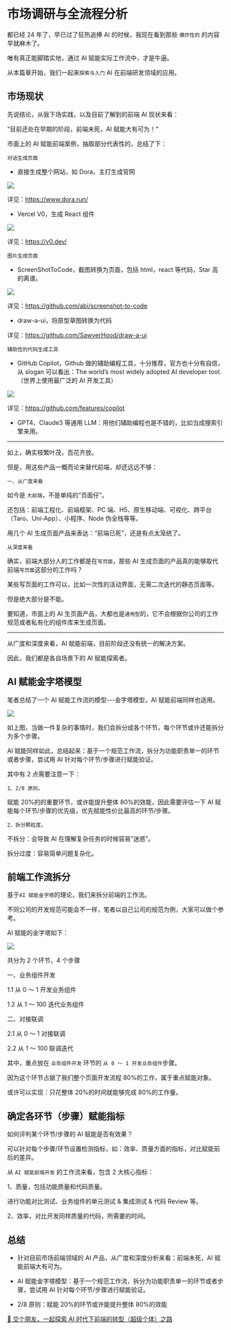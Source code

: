 # 市场调研与全流程分析

都已经 24 年了，早已过了狂热追捧 AI 的时候，我现在看到那些 `爆炸性的` 的内容早就麻木了。

唯有真正能脚踏实地，通过 AI 赋能实际工作流中，才是牛逼。

从本篇章开始，我们一起来`探索与入门` AI 在前端研发领域的应用。

## 市场现状

先说结论，从我下场实践，以及目前了解到的前端 AI 现状来看：

“目前还处在早期的阶段，前端未死，AI 赋能大有可为！”

市面上的 AI 赋能前端案例，抽取部分代表性的，总结了下：

`对话生成页面`

- 直接生成整个网站，如 Dora，主打生成官网

![](https://lvjishupai.oss-cn-beijing.aliyuncs.com/20240328073237.png)

详见：<https://www.dora.run/>

- Vercel V0，生成 React 组件

![](https://lvjishupai.oss-cn-beijing.aliyuncs.com/20240328073346.png)

详见：<https://v0.dev/>

`图片生成页面`

- ScreenShotToCode，截图转换为页面，包括 html，react 等代码，Star 高的离谱。

![](https://lvjishupai.oss-cn-beijing.aliyuncs.com/20240328074249.png)

详见：<https://github.com/abi/screenshot-to-code>

- draw-a-ui，将原型草图转换为代码

详见：<https://github.com/SawyerHood/draw-a-ui>

`辅助性的代码生成工具`

- GitHub Copilot，Github 做的辅助编程工具，十分推荐，官方也十分有自信，从 slogan 可以看出：The world’s most widely adopted AI developer tool.（世界上使用最广泛的 AI 开发工具）

![](https://lvjishupai.oss-cn-beijing.aliyuncs.com/20240328075147.png)

详见：<https://github.com/features/copilot>

- GPT4、Claude3 等通用 LLM：用他们辅助编程也是不错的，比如当成搜索引擎来用。

---

如上，确实枝繁叶茂，百花齐放。

但是，用这些产品一概而论来替代前端，却还远远不够：

`一、从广度来看`

如今是 `大前端`，不是单纯的“页面仔”。

还包括：前端工程化、前端框架、PC 端、H5、原生移动端、可视化、跨平台（Taro、Uni-App）、小程序、Node 伪全栈等等。

用几个 AI 生成页面产品来表达：“前端已死”，还是有点太笼统了。

`从深度来看`

确实，前端大部分人的工作都是在`写页面`，那些 AI 生成页面的产品真的能够取代前端`写页面`这部分的工作吗？

某些写页面的工作可以，比如一次性的活动界面，无需二次迭代的静态页面等。

但是绝大部分是不能。

要知道，市面上的 AI 生页面产品，大都也是`通用型`的，它不会根据你公司的工作规范或者私有化的组件库来生成页面。

---

从广度和深度来看，AI 赋能前端，目前阶段还没有统一的解决方案。

因此，我们都是各自场景下的 AI 赋能探索者。

## AI 赋能金字塔模型

笔者总结了一个 AI 赋能工作流的模型---金字塔模型，AI 赋能前端同样也适用。

![](https://lvjishupai.oss-cn-beijing.aliyuncs.com/20240324201241.png)

如上图，当做一件复杂的事情时，我们会拆分成各个环节，每个环节或许还能拆分为多个步骤。

AI 赋能同样如此，总结起来：基于一个规范工作流，拆分为功能职责单一的环节或者步骤，尝试用 AI 针对每个环节/步骤进行赋能验证。

其中有 2 点需要注意一下：

`1、2/8 原则。`

赋能 20%的的重要环节，或许能提升整体 80%的效能，因此需要评估一下 AI 赋能每个环节/步骤的优先级，优先赋能性价比最高的环节/步骤。

`2、拆分颗粒度。`

不拆分：会导致 AI 在理解复杂任务的时候容易“迷惑”。

拆分过度：容易简单问题复杂化。

## 前端工作流拆分

基于`AI 赋能金字塔`的理论，我们来拆分前端的工作流。

不同公司的开发规范可能会不一样，笔者以自己公司的规范为例，大家可以做个参考。

AI 赋能的金字塔如下：

![](https://lvjishupai.oss-cn-beijing.aliyuncs.com/20240718095554.png)

共分为 2 个环节，4 个步骤

一、业务组件开发

1.1 从 0 ～ 1 开发业务组件

1.2 从 1 ～ 100 迭代业务组件

二、对接联调

2.1 从 0 ～ 1 对接联调

2.2 从 1 ～ 100 联调迭代

其中，重点放在 `业务组件开发` 环节的 `从 0 ～ 1 开发业务组件`步骤。

因为这个环节占据了我们整个页面开发流程 80%的工作，属于重点赋能对象。

或许可以实现：只花整体 20%的时间就能够完成 80%的工作量。

## 确定各环节（步骤）赋能指标

如何评判某个环节/步骤的 AI 赋能是否有效果？

可以针对每个步骤/环节设置检测指标，如：效率、质量方面的指标，对比赋能前后的差异。

从 `AI 赋能前端开发` 的工作流来看，包含 2 大核心指标：

1、质量，包括功能质量和代码质量。

进行功能对比测试、业务组件的单元测试 & 集成测试 & 代码 Review 等。

2、效率，对比开发同样质量的代码，所需要的时间。

## 总结

- 针对目前市场前端领域的 AI 产品，从广度和深度分析来看：前端未死，AI 赋能前端大有可为。

- AI 赋能金字塔模型：基于一个规范工作流，拆分为功能职责单一的环节或者步骤，尝试用 AI 针对每个环节/步骤进行赋能验证。

- 2/8 原则：赋能 20%的环节或许能提升整体 80%的效能

[👬 交个朋友，一起探索 AI 时代下前端的转型（超级个体）之路](/me)
